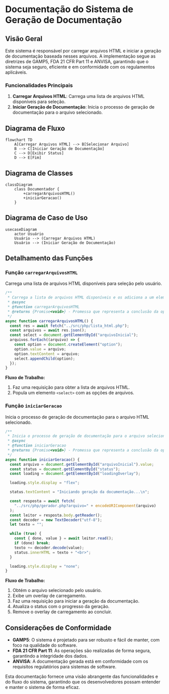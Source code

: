 # Documentação do Sistema de Geração de Documentação

## Visão Geral

Este sistema é responsável por carregar arquivos HTML e iniciar a geração de documentação baseada nesses arquivos. A implementação segue as diretrizes de GAMP5, FDA 21 CFR Part 11 e ANVISA, garantindo que o sistema seja seguro, eficiente e em conformidade com os regulamentos aplicáveis.

### Funcionalidades Principais

1. **Carregar Arquivos HTML**: Carrega uma lista de arquivos HTML disponíveis para seleção.
2. **Iniciar Geração de Documentação**: Inicia o processo de geração de documentação para o arquivo selecionado.

## Diagrama de Fluxo

```mermaid
flowchart TD
    A[Carregar Arquivos HTML] --> B[Selecionar Arquivo]
    B --> C[Iniciar Geração de Documentação]
    C --> D[Exibir Status]
    D --> E[Fim]
```

## Diagrama de Classes

```mermaid
classDiagram
    class Documentador {
        +carregarArquivosHTML()
        +iniciarGeracao()
    }
```

## Diagrama de Caso de Uso

```mermaid
usecaseDiagram
    actor Usuário
    Usuário --> (Carregar Arquivos HTML)
    Usuário --> (Iniciar Geração de Documentação)
```

## Detalhamento das Funções

### Função `carregarArquivosHTML`

Carrega uma lista de arquivos HTML disponíveis para seleção pelo usuário.

```js
/**
 * Carrega a lista de arquivos HTML disponíveis e os adiciona a um elemento select.
 * @async
 * @function carregarArquivosHTML
 * @returns {Promise<void>} - Promessa que representa a conclusão da operação de carregamento.
 */
async function carregarArquivosHTML() {
  const res = await fetch("../src/php/lista_html.php");
  const arquivos = await res.json();
  const select = document.getElementById("arquivoInicial");
  arquivos.forEach((arquivo) => {
    const option = document.createElement("option");
    option.value = arquivo;
    option.textContent = arquivo;
    select.appendChild(option);
  });
}
```

**Fluxo de Trabalho:**

1. Faz uma requisição para obter a lista de arquivos HTML.
2. Popula um elemento `<select>` com as opções de arquivos.

### Função `iniciarGeracao`

Inicia o processo de geração de documentação para o arquivo HTML selecionado.

```js
/**
 * Inicia o processo de geração de documentação para o arquivo selecionado.
 * @async
 * @function iniciarGeracao
 * @returns {Promise<void>} - Promessa que representa a conclusão da operação de geração.
 */
async function iniciarGeracao() {
  const arquivo = document.getElementById("arquivoInicial").value;
  const status = document.getElementById("status");
  const loading = document.getElementById("loadingOverlay");

  loading.style.display = "flex";

  status.textContent = "Iniciando geração da documentação...\n";

  const resposta = await fetch(
    "../src/php/gerador.php?arquivo=" + encodeURIComponent(arquivo)
  );
  const leitor = resposta.body.getReader();
  const decoder = new TextDecoder("utf-8");
  let texto = "";

  while (true) {
    const { done, value } = await leitor.read();
    if (done) break;
    texto += decoder.decode(value);
    status.innerHTML = texto + "<br>";
  }

  loading.style.display = "none";
}
```

**Fluxo de Trabalho:**

1. Obtém o arquivo selecionado pelo usuário.
2. Exibe um overlay de carregamento.
3. Faz uma requisição para iniciar a geração da documentação.
4. Atualiza o status com o progresso da geração.
5. Remove o overlay de carregamento ao concluir.

## Considerações de Conformidade

- **GAMP5**: O sistema é projetado para ser robusto e fácil de manter, com foco na qualidade do software.
- **FDA 21 CFR Part 11**: As operações são realizadas de forma segura, garantindo a integridade dos dados.
- **ANVISA**: A documentação gerada está em conformidade com os requisitos regulatórios para sistemas de software.

Esta documentação fornece uma visão abrangente das funcionalidades e do fluxo do sistema, garantindo que os desenvolvedores possam entender e manter o sistema de forma eficaz.